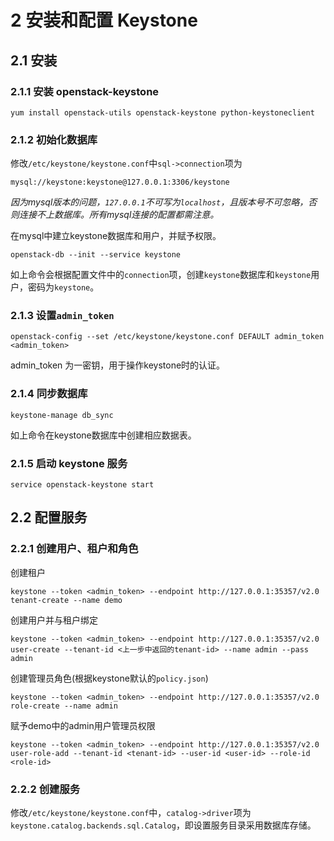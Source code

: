# 2 安装和配置 Keystone

## 2.1 安装

### 2.1.1 安装 openstack-keystone

    yum install openstack-utils openstack-keystone python-keystoneclient
    
### 2.1.2 初始化数据库

修改`/etc/keystone/keystone.conf`中`sql->connection`项为
    
    mysql://keystone:keystone@127.0.0.1:3306/keystone
    
*因为mysql版本的问题，`127.0.0.1`不可写为`localhost`，且版本号不可忽略，否则连接不上数据库。所有mysql连接的配置都需注意。*
    
在mysql中建立keystone数据库和用户，并赋予权限。
    
    openstack-db --init --service keystone
    
如上命令会根据配置文件中的`connection`项，创建`keystone`数据库和`keystone`用户，密码为`keystone`。

### 2.1.3 设置`admin_token`
    
    openstack-config --set /etc/keystone/keystone.conf DEFAULT admin_token <admin_token>
    
admin_token 为一密钥，用于操作keystone时的认证。

### 2.1.4 同步数据库

    keystone-manage db_sync

如上命令在keystone数据库中创建相应数据表。

### 2.1.5 启动 keystone 服务

    service openstack-keystone start

## 2.2 配置服务

### 2.2.1 创建用户、租户和角色

创建租户

    keystone --token <admin_token> --endpoint http://127.0.0.1:35357/v2.0 tenant-create --name demo
    
创建用户并与租户绑定

    keystone --token <admin_token> --endpoint http://127.0.0.1:35357/v2.0 user-create --tenant-id <上一步中返回的tenant-id> --name admin --pass admin
    
创建管理员角色(根据keystone默认的`policy.json`)

    keystone --token <admin_token> --endpoint http://127.0.0.1:35357/v2.0 role-create --name admin
 
赋予demo中的admin用户管理员权限

    keystone --token <admin_token> --endpoint http://127.0.0.1:35357/v2.0 user-role-add --tenant-id <tenant-id> --user-id <user-id> --role-id <role-id>

### 2.2.2 创建服务
    
修改`/etc/keystone/keystone.conf`中，`catalog->driver`项为`keystone.catalog.backends.sql.Catalog`，即设置服务目录采用数据库存储。


    
    
